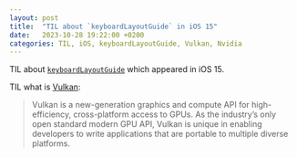 ```yaml
---
layout: post
title:  "TIL about `keyboardLayoutGuide` in iOS 15"
date:   2023-10-28 19:22:00 +0200
categories: TIL, iOS, keyboardLayoutGuide, Vulkan, Nvidia
---
```

TIL about [`keyboardLayoutGuide`](https://developer.apple.com/documentation/uikit/uiview/3752221-keyboardlayoutguide) which appeared in iOS 15.

TIL what is [Vulkan](https://developer.nvidia.com/vulkan):

> Vulkan is a new-generation graphics and compute API for high-efficiency, cross-platform access to GPUs. As the industry’s only open standard modern GPU API, Vulkan is unique in enabling developers to write applications that are portable to multiple diverse platforms.
